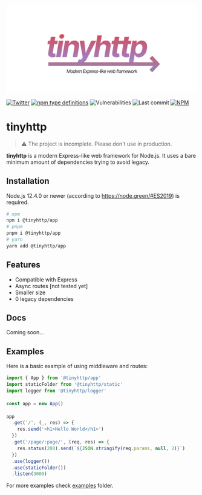 ![](assets/cover.jpg)

[![Twitter](https://img.shields.io/twitter/follow/v1rtl.svg?label=sub%20to%20twitter&style=flat-square)](twitter.com/v1rtl) [![npm type definitions](https://img.shields.io/npm/types/@tinyhttp/app?style=flat-square)](npmjs.com/@tinyhttp/app)
![Vulnerabilities](https://img.shields.io/snyk/vulnerabilities/npm/body-parsec.svg?style=flat-square)
![Last commit](https://img.shields.io/github/last-commit/talentlessguy/tinyhttp.svg?style=flat-square) [![NPM](https://img.shields.io/npm/l/@tinyhttp/app?style=flat-square)](npmjs.com/@tinyhttp/app)

# tinyhttp

> ⚠ The project is incomplete. Please don't use in production.

**tinyhttp** is a modern Express-like web framework for Node.js. It uses a bare minimum amount of dependencies trying to avoid legacy.

## Installation

Node.js 12.4.0 or newer (according to https://node.green/#ES2019) is required.

```sh
# npm
npm i @tinyhttp/app
# pnpm
pnpm i @tinyhttp/app
# yarn
yarn add @tinyhttp/app
```

## Features

- Compatible with Express
- Async routes [not tested yet]
- Smaller size
- 0 legacy dependencies

## Docs

Coming soon...

## Examples

Here is a basic example of using middleware and routes:

```ts
import { App } from '@tinyhttp/app'
import staticFolder from '@tinyhttp/static'
import logger from '@tinyhttp/logger'

const app = new App()

app
  .get('/', (_, res) => {
    res.send('<h1>Hello World</h1>')
  })
  .get('/page/:page/', (req, res) => {
    res.status(200).send(`${JSON.stringify(req.params, null, 2)}`)
  })
  .use(logger())
  .use(staticFolder())
  .listen(3000)
```

For more examples check [examples](https://github.com/talentlessguy/tinyhttp/blob/master/examples) folder.
